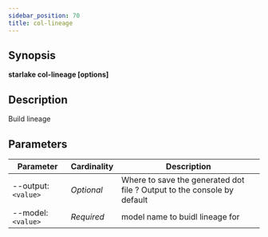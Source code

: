 ```yaml
---
sidebar_position: 70
title: col-lineage
---
```



## Synopsis

**starlake col-lineage [options]**

## Description
Build lineage

## Parameters

Parameter|Cardinality|Description
---|---|---
--output:`<value>`|*Optional*|Where to save the generated dot file ? Output to the console by default
--model:`<value>`|*Required*|model name to buidl lineage for

